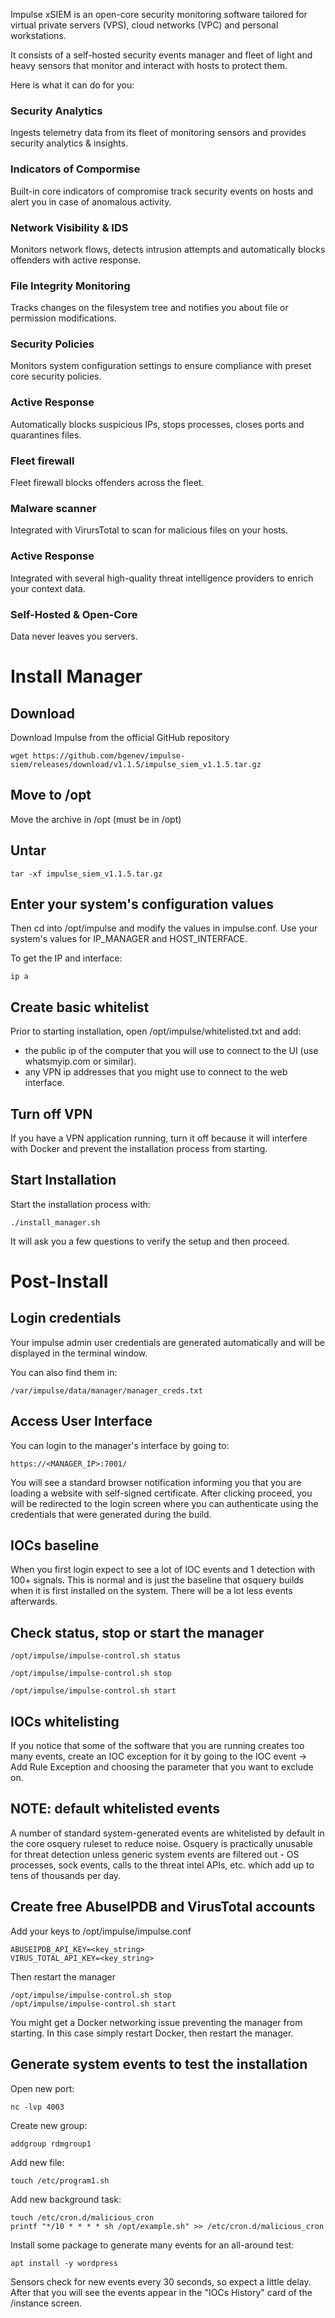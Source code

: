 Impulse xSIEM is an open-core security monitoring software tailored for virtual private servers (VPS), cloud networks (VPC) and personal workstations.

It consists of a self-hosted security events manager and fleet of light and heavy sensors that monitor and interact with hosts to protect them. 

Here is what it can do for you: 

### Security Analytics
Ingests telemetry data from its fleet of monitoring sensors and provides security analytics & insights.

### Indicators of Compormise
Built-in core indicators of compromise track security events on hosts and alert you in case of anomalous activity. 

### Network Visibility & IDS
Monitors network flows, detects intrusion attempts and automatically blocks offenders with active response.

### File Integrity Monitoring
Tracks changes on the filesystem tree and notifies you about file or permission modifications.

### Security Policies
Monitors system configuration settings to ensure compliance with preset core security policies.

### Active Response
Automatically blocks suspicious IPs, stops processes, closes ports and quarantines files.

### Fleet firewall
Fleet firewall blocks offenders across the fleet.

### Malware scanner
Integrated with VirursTotal to scan for malicious files on your hosts.

### Active Response
Integrated with several high-quality threat intelligence providers to enrich your context data.

### Self-Hosted & Open-Core
Data never leaves you servers. 

# Install Manager

## Download 
Download Impulse from the official GitHub repository

```
wget https://github.com/bgenev/impulse-siem/releases/download/v1.1.5/impulse_siem_v1.1.5.tar.gz
```

## Move to /opt
Move the archive in /opt (must be in /opt) 

## Untar 
```
tar -xf impulse_siem_v1.1.5.tar.gz
```

## Enter your system's configuration values 
Then cd into /opt/impulse and modify the values in impulse.conf. Use your system's values for IP_MANAGER and HOST_INTERFACE. 

To get the IP and interface: 

```
ip a
```

## Create basic whitelist

Prior to starting installation, open /opt/impulse/whitelisted.txt and add: 

- the public ip of the computer that you will use to connect to the UI (use whatsmyip.com or similar). 
- any VPN ip addresses that you might use to connect to the web interface.

## Turn off VPN
If you have a VPN application running, turn it off because it will interfere with Docker and prevent the installation process from starting.


## Start Installation 
Start the installation process with:

```
./install_manager.sh
```

It will ask you a few questions to verify the setup and then proceed.  

# Post-Install 

## Login credentials
Your impulse admin user credentials are generated automatically and will be displayed in the terminal window. 

You can also find them in:
```
/var/impulse/data/manager/manager_creds.txt
```

## Access User Interface 
You can login to the manager's interface by going to: 

```
https://<MANAGER_IP>:7001/
```

You will see a standard browser notification informing you that you are loading a website with self-signed certificate. After clicking proceed, you will be redirected to the login screen where you can authenticate using the credentials that were generated during the build. 


## IOCs baseline
When you first login expect to see a lot of IOC events and 1 detection with 100+ signals. This is normal and is just the baseline that osquery builds when it is first installed on the system. There will be a lot less events afterwards.

## Check status, stop or start the manager 
```
/opt/impulse/impulse-control.sh status
```
```
/opt/impulse/impulse-control.sh stop
```

```
/opt/impulse/impulse-control.sh start 
```

## IOCs whitelisting 

If you notice that some of the software that you are running creates too many events, create an IOC exception for it by going to the IOC event -> Add Rule Exception and choosing the parameter that you want to exclude on. 

## NOTE: default whitelisted events
A number of standard system-generated events are whitelisted by default in the core osquery ruleset to reduce noise. Osquery is practically unusable for threat detection unless generic system events are filtered out - OS processes, sock events, calls to the threat intel APIs, etc. which add up to tens of thousands per day. 


## Create free AbuseIPDB and VirusTotal accounts

Add your keys to /opt/impulse/impulse.conf

```
ABUSEIPDB_API_KEY=<key_string>
VIRUS_TOTAL_API_KEY=<key_string>
```

Then restart the manager 

```
/opt/impulse/impulse-control.sh stop
/opt/impulse/impulse-control.sh start 
```

You might get a Docker networking issue preventing the manager from starting. In this case simply restart Docker, then restart the manager. 

## Generate system events to test the installation 

Open new port: 
```
nc -lvp 4003
```

Create new group:
```
addgroup rdmgroup1
```

Add new file: 
```
touch /etc/program1.sh
```

Add new background task:
```
touch /etc/cron.d/malicious_cron
printf "*/10 * * * * sh /opt/example.sh" >> /etc/cron.d/malicious_cron
```

Install some package to generate many events for an all-around test:
```
apt install -y wordpress 
```

Sensors check for new events every 30 seconds, so expect a little delay. After that you will see the events appear in the "IOCs History" card of the /instance screen.

